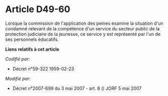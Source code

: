 # Article D49-60

Lorsque la commission de l'application des peines examine la situation d'un condamné relevant de la compétence d'un service
du secteur public de la protection judiciaire de la jeunesse, ce service y est représenté par l'un de ses personnels
éducatifs.

**Liens relatifs à cet article**

_Codifié par_:

  - Décret n°59-322 1959-02-23

_Modifié par_:

  - Décret n°2007-699 du 3 mai 2007 - art. 8 () JORF 5 mai 2007
